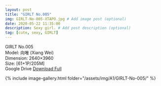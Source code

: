 ```yaml
---
layout: post
title: "GIRLT No.005"
img: GIRLT-No-005-XTAPO.jpg # Add image post (optional)
date: 2020-05-22 11:35:00
description: Sexy girl. # Add post description (optional)
tag: [cute, sexy, GIRLT]
---
```

GIRLT No.005  
Model: 向唯 (Xiang Wei)  
Dimension: 2640×3960  
Size: [61+1P/205M]  
Google Drive [Download Full](http://gestyy.com/e0H35T)

{% include image-gallery.html folder="/assets/img/A1/GIRLT-No-005/" %}
